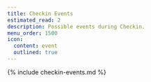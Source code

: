 ```yaml
---
title: Checkin Events
estimated_read: 2
description: Possible events during Checkin.
menu_order: 1500
icon:
  content: event
  outlined: true
---
```


{% include checkin-events.md %}
